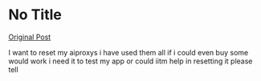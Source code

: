 # No Title

[Original Post](https://discourse.onlinedegree.iitm.ac.in/t/164277/328)

<p>I want to reset my aiproxys i have used them all if i could even buy some would work i need it to test my app or could iitm help in resetting it please tell</p>